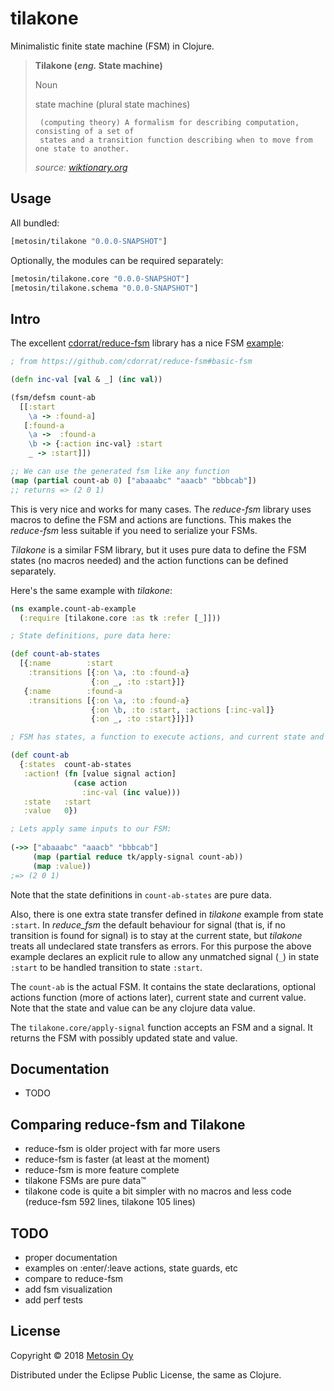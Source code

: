 # tilakone

Minimalistic finite state machine (FSM) in Clojure.

> **Tilakone (_eng._ State machine)**
> 
> Noun
>  
>   state machine (plural state machines)
>  
>      (computing theory) A formalism for describing computation, consisting of a set of 
>      states and a transition function describing when to move from one state to another.
>
>    _source: [wiktionary.org](https://en.wiktionary.org/wiki/state_machine)_

## Usage

All bundled:

```clj
[metosin/tilakone "0.0.0-SNAPSHOT"]
```

Optionally, the modules can be required separately:

```clj
[metosin/tilakone.core "0.0.0-SNAPSHOT"]
[metosin/tilakone.schema "0.0.0-SNAPSHOT"]
```

## Intro

The excellent [cdorrat/reduce-fsm](https://github.com/cdorrat/reduce-fsm) library
has a nice FSM [example](/cdorrat/reduce-fsm#basic-fsm):

```clj
; from https://github.com/cdorrat/reduce-fsm#basic-fsm

(defn inc-val [val & _] (inc val))

(fsm/defsm count-ab
  [[:start
    \a -> :found-a]
   [:found-a
    \a ->  :found-a
    \b -> {:action inc-val} :start
    _ -> :start]])

;; We can use the generated fsm like any function
(map (partial count-ab 0) ["abaaabc" "aaacb" "bbbcab"])
;; returns => (2 0 1)
``` 

This is very nice and works for many cases. The _reduce-fsm_ library uses 
macros to define the FSM and actions are functions. This makes the _reduce-fsm_ less
suitable if you need to serialize your FSMs.

_Tilakone_ is a similar FSM library, but it uses pure data to define the FSM states
(no macros needed) and the action functions can be defined separately.

Here's the same example with _tilakone_:

```clj
(ns example.count-ab-example
  (:require [tilakone.core :as tk :refer [_]]))

; State definitions, pure data here:

(def count-ab-states
  [{:name        :start
    :transitions [{:on \a, :to :found-a}
                  {:on _, :to :start}]}
   {:name        :found-a
    :transitions [{:on \a, :to :found-a}
                  {:on \b, :to :start, :actions [:inc-val]}
                  {:on _, :to :start}]}])

; FSM has states, a function to execute actions, and current state and value: 

(def count-ab
  {:states  count-ab-states
   :action! (fn [value signal action]
              (case action
                :inc-val (inc value)))
   :state   :start
   :value   0})

; Lets apply same inputs to our FSM:
 
(->> ["abaaabc" "aaacb" "bbbcab"]
     (map (partial reduce tk/apply-signal count-ab))
     (map :value))
;=> (2 0 1)
```

Note that the state definitions in `count-ab-states` are pure data.

Also, there is one extra state transfer defined in _tilakone_ example from
state `:start`. In _reduce_fsm_ the default behaviour for signal (that is, if no 
transition is found for signal) is to stay at the current state, but _tilakone_ 
treats all undeclared state transfers as errors. For this purpose the above example 
declares an explicit rule to allow any unmatched signal (`_`) in state `:start` to be 
handled transition to state `:start`.

The `count-ab` is the actual FSM. It contains the state declarations,
optional actions function (more of actions later), current state and current
value. Note that the state and value can be any clojure data value.

The `tilakone.core/apply-signal` function accepts an FSM and a signal. It
returns the FSM with possibly updated state and value. 

## Documentation

* TODO

## Comparing reduce-fsm and Tilakone

* reduce-fsm is older project with far more users
* reduce-fsm is faster (at least at the moment)
* reduce-fsm is more feature complete
* tilakone FSMs are pure data™
* tilakone code is quite a bit simpler with no macros and less code (reduce-fsm 592 lines, tilakone 105 lines)

## TODO

* proper documentation
* examples on :enter/:leave actions, state guards, etc
* compare to reduce-fsm
* add fsm visualization
* add perf tests

## License

Copyright &copy; 2018 [Metosin Oy](https://www.metosin.fi/)

Distributed under the Eclipse Public License, the same as Clojure.
